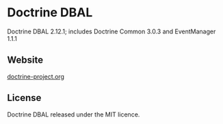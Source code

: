 # Doctrine DBAL

Doctrine DBAL 2.12.1; includes Doctrine Common 3.0.3 and EventManager 1.1.1

## Website

[doctrine-project.org](http://www.doctrine-project.org/)

## License
Doctrine DBAL released under the MIT licence.